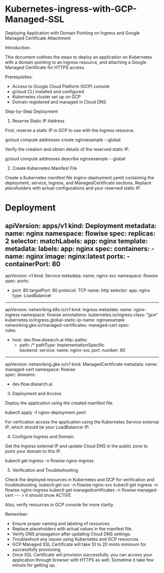 # Kubernetes-ingress-with-GCP-Managed-SSL

Deploying Application with Domain Pointing on Ingress and Google Managed Certificate Attachment

Introduction:

This document outlines the steps to deploy an application on Kubernetes with a domain pointing to an Ingress resource, and attaching a Google Managed Certificate for HTTPS access.

Prerequisites:

- Access to Google Cloud Platform (GCP) console
- gcloud CLI installed and configured
- Kubernetes cluster set up on GCP
- Domain registered and managed in Cloud DNS

Step-by-Step Deployment

1. Reserve Static IP Address

First, reserve a static IP in GCP to use with the Ingress resource.
  
  gcloud compute addresses create nginxexample --global

Verify the creation and obtain details of the reserved static IP.
  
  gcloud compute addresses describe nginxexample --global

2. Create Kubernetes Manifest File
   
Create a Kubernetes manifest file (nginx-deployment.yaml) containing the deployment, service, Ingress, and ManagedCertificate sections. Replace placeholders with actual configurations and your reserved static IP.

# Deployment
apiVersion: apps/v1
kind: Deployment
metadata:
  name: nginx
  namespace: flowise
spec:
  replicas: 2
  selector:
    matchLabels:
      app: nginx
  template:
    metadata:
      labels:
        app: nginx
    spec:
      containers:
      - name: nginx
        image: nginx:latest
        ports:
        - containerPort: 80
---
apiVersion: v1
kind: Service
metadata:
  name: nginx-svc
  namespace: flowise
spec:
  ports:
  - port: 80
    targetPort: 80
    protocol: TCP
    name: http
  selector:
    app: nginx
  type: LoadBalancer
---
apiVersion: networking.k8s.io/v1
kind: Ingress
metadata: 
  name: nginx-ingress
  namespace: flowise
  annotations:
    kubernetes.io/ingress.class: "gce"      
    kubernetes.io/ingress.global-static-ip-name: nginxexample
    networking.gke.io/managed-certificates: managed-cert
spec:   
  rules:
  - host: dev.flow.disearch.ai
    http:
      paths:
      - path: /*
        pathType: ImplementationSpecific  
        backend:
          service:
            name: nginx-svc
            port: 
              number: 80               
---
apiVersion: networking.gke.io/v1
kind: ManagedCertificate
metadata:
  name: managed-cert
  namespace: flowise  
spec:
  domains:
  - dev.flow.disearch.ai

3. Deployment and Access
   
Deploy the application using the created manifest file.
  
  kubectl apply -f nginx-deployment.yaml

For verfication access the application using the Kubernetes Service external IP, which should be your LoadBalancer IP.

4. Configure Ingress and Domain
   
Get the Ingress external IP and update Cloud DNS in the public zone to point your domain to this IP.
  
  kubectl get ingress -n flowise nginx-ingress

5. Verification and Troubleshooting

Check the deployed resources in Kubernetes and GCP for verification and troubleshooting.
kubectl get svc -n flowise nginx-svc
kubectl get ingress -n flowise nginx-ingress
kubectl get managedcertificates -n flowise managed-cert  --- > it should show ACTIVE

Also, verify resources in GCP console for more clarity.

Remember:
-  Ensure proper naming and labeling of resources.
-  Replace placeholders with actual values in the manifest file.
-  Verify DNS propagation after updating Cloud DNS settings.
-  Troubleshoot any issues using Kubernetes and GCP resources.
-  GCP Managed SSL Certificate will take 10 to 20 mints minimum for successfully provioning.
-  Once SSL Certificate will provision successfully. you can access your application through browser with HTTPS as well. Sometime it take few minuts for getting up..
